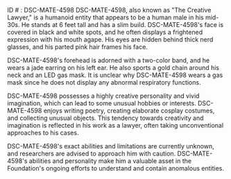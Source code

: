 ID # : DSC-MATE-4598
DSC-MATE-4598, also known as "The Creative Lawyer," is a humanoid entity that appears to be a human male in his mid-30s. He stands at 6 feet tall and has a slim build. DSC-MATE-4598's face is covered in black and white spots, and he often displays a frightened expression with his mouth agape. His eyes are hidden behind thick nerd glasses, and his parted pink hair frames his face.

DSC-MATE-4598's forehead is adorned with a two-color band, and he wears a jade earring on his left ear. He also sports a gold chain around his neck and an LED gas mask. It is unclear why DSC-MATE-4598 wears a gas mask since he does not display any abnormal respiratory functions.

DSC-MATE-4598 possesses a highly creative personality and vivid imagination, which can lead to some unusual hobbies or interests. DSC-MATE-4598 enjoys writing poetry, creating elaborate cosplay costumes, and collecting unusual objects. This tendency towards creativity and imagination is reflected in his work as a lawyer, often taking unconventional approaches to his cases.

DSC-MATE-4598's exact abilities and limitations are currently unknown, and researchers are advised to approach him with caution. DSC-MATE-4598's abilities and personality make him a valuable asset in the Foundation's ongoing efforts to understand and contain anomalous entities.